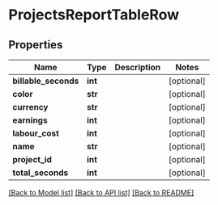 # ProjectsReportTableRow

## Properties

Name | Type | Description | Notes
------------ | ------------- | ------------- | -------------
**billable_seconds** | **int** |  | [optional] 
**color** | **str** |  | [optional] 
**currency** | **str** |  | [optional] 
**earnings** | **int** |  | [optional] 
**labour_cost** | **int** |  | [optional] 
**name** | **str** |  | [optional] 
**project_id** | **int** |  | [optional] 
**total_seconds** | **int** |  | [optional] 

[[Back to Model list]](../README.md#documentation-for-models) [[Back to API list]](../README.md#documentation-for-api-endpoints) [[Back to README]](../README.md)


